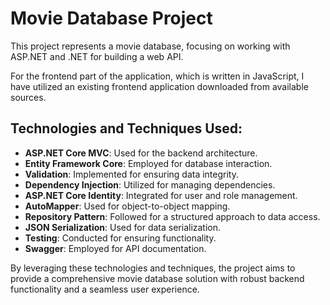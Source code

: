 # Movie Database Project

This project represents a movie database, focusing on working with ASP.NET and .NET for building a web API.

For the frontend part of the application, which is written in JavaScript, I have utilized an existing frontend application downloaded from available sources.

## Technologies and Techniques Used:

- **ASP.NET Core MVC**: Used for the backend architecture.
- **Entity Framework Core**: Employed for database interaction.
- **Validation**: Implemented for ensuring data integrity.
- **Dependency Injection**: Utilized for managing dependencies.
- **ASP.NET Core Identity**: Integrated for user and role management.
- **AutoMapper**: Used for object-to-object mapping.
- **Repository Pattern**: Followed for a structured approach to data access.
- **JSON Serialization**: Used for data serialization.
- **Testing**: Conducted for ensuring functionality.
- **Swagger**: Employed for API documentation.

By leveraging these technologies and techniques, the project aims to provide a comprehensive movie database solution with robust backend functionality and a seamless user experience.
